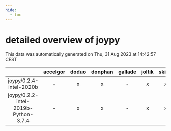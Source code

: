 ```yaml
---
hide:
  - toc
---
```


detailed overview of joypy
==========================


This data was automatically generated on Thu, 31 Aug 2023 at 14:42:57 CEST  

| |accelgor|doduo|donphan|gallade|joltik|skitty|swalot|victini|
| :---: | :---: | :---: | :---: | :---: | :---: | :---: | :---: | :---: |
|joypy/0.2.4-intel-2020b|-|x|x|-|x|x|x|x|
|joypy/0.2.2-intel-2019b-Python-3.7.4|-|x|x|-|x|x|-|x|

